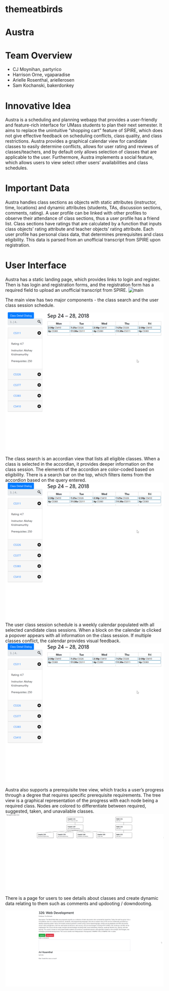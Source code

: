 # themeatbirds

# Austra

# Team Overview

* CJ Moynihan, partyrico
* Harrison Orne, vgaparadise
* Arielle Rosenthal, ariellerosen
* Sam Kochanski, bakerdonkey

# Innovative Idea

Austra is a scheduling and planning webapp that provides a user-friendly and feature-rich interface for UMass students to plan their next semester. It aims to replace the unintuitive “shopping cart” feature of SPIRE, which does not give effective feedback on scheduling conflicts, class quality, and class restrictions. Austra provides a graphical calendar view for candidate classes to easily determine conflicts, allows for user rating and reviews of classes/teachers, and by default only allows selection of classes that are applicable to the user. Furthermore, Austra implements a social feature, which allows users to view select other users’ availabilities and class schedules. 

# Important Data

Austra handles class sections as objects with static attributes (instructor, time, locations) and dynamic attributes (students, TAs, discussion sections, comments, rating). A user profile can be linked with other profiles to observe their attendance of class sections, thus a user profile has a friend list. Class sections have ratings that are calculated by a function that inputs class objects’ rating attribute and teacher objects’ rating attribute. Each user profile has personal class data, that determines prerequisites and class eligibility. This data is parsed from an unofficial transcript from SPIRE upon registration.

# User Interface

Austra has a static landing page, which provides links to login and register. Then is has login and registration forms, and the registration form has a required field to upload an unofficial transcript from SPIRE.
![main](imgs/3.png)

The main view has two major components - the class search and the user class session schedule. 

![main](imgs/5.png)

The class search is an accordian view that lists all eligible classes. When a class is selected in the accordian, it provides deeper information on the class session. The elements of the accordion are color-coded based on eligibility. There is a search bar on the top, which filters items from the accordion based on the query entered.
![main](imgs/5.png)
The user class session schedule is a weekly calendar populated with all selected candidate class sessions. When a block on the calendar is clicked a popover appears with all information on the class session. If multiple classes conflict, the calendar provides visual feedback.
![main](imgs/5.png)

Austra also supports a prerequisite tree view, which tracks a user’s progress through a degree that requires specific prerequisite requirements. The tree view is a graphical representation of the progress with each node being a required class. Nodes are colored to differentiate between required, suggested, taken, and unavailable classes. 
![main](imgs/2.png)

There is a page for users to see details about classes and create dynamic data relating to them such as comments and updooting / downdooting. 

![main](imgs/1.png)

